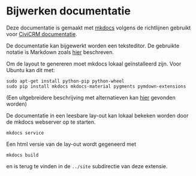 # Bijwerken documentatie

Deze documentatie is gemaakt met [mkdocs](http://www.mkdocs.org/) volgens de richtlijnen gebruikt voor [CiviCRM documentatie](https://docs.civicrm.org/dev/en/latest/documentation/#mkdocs). 

De documentatie kan bijgewerkt worden een teksteditor. De gebruikte notatie is Markdown zoals [hier](https://docs.civicrm.org/dev/en/latest/documentation/markdown/) beschreven.

Om de layout te genereren moet mkdocs lokaal geïnstalleerd zijn. Voor Ubuntu kan dit met: 

```
sudo apt-get install python-pip python-wheel
sudo pip install mkdocs mkdocs-material pygments pymdown-extensions
```

(Een uitgebreidere beschrijving met alternatieven kan [hier](https://docs.civicrm.org/dev/en/latest/documentation/#mkdocs) gevonden worden)

De documentatie in een leesbare lay-out kan lokaal bekeken worden door de mkdocs webserver op te starten.

```
mkdocs service
```

Een html versie van de lay-out wordt gegeneerd met

```
mkdocs build
```

en is terug te vinden in de `../site` subdirectie van deze extensie.

 